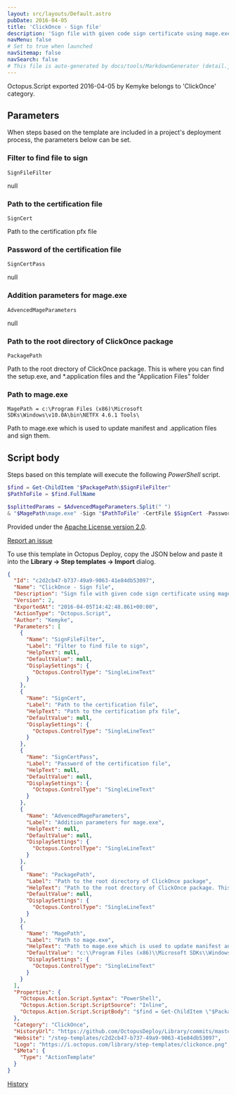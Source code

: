 ```yaml
---
layout: src/layouts/Default.astro
pubDate: 2016-04-05
title: 'ClickOnce - Sign file'
description: 'Sign file with given code sign certificate using mage.exe.'
navMenu: false
# Set to true when launched
navSitemap: false
navSearch: false
# This file is auto-generated by docs/tools/MarkdownGenerator (detail.js)
---
```


Octopus.Script exported 2016-04-05 by Kemyke belongs to 'ClickOnce' category.

## Parameters

When steps based on the template are included in a project's deployment process, the parameters below can be set.


<div class="param">

### Filter to find file to sign

`SignFileFilter`

null

</div>
        
<div class="param">

### Path to the certification file

`SignCert`

Path to the certification pfx file

</div>
        
<div class="param">

### Password of the certification file

`SignCertPass`

null

</div>
        
<div class="param">

### Addition parameters for mage.exe

`AdvencedMageParameters`

null

</div>
        
<div class="param">

### Path to the root directory of ClickOnce package

`PackagePath`

Path to the root drectory of ClickOnce package. This is where you can find the setup.exe, and *.application files and the "Application Files" folder

</div>
        
<div class="param">

### Path to mage.exe

`MagePath = c:\Program Files (x86)\Microsoft SDKs\Windows\v10.0A\bin\NETFX 4.6.1 Tools\`

Path to mage.exe which is used to update manifest and .application files and sign them.

</div>
        

## Script body

Steps based on this template will execute the following *PowerShell* script.

```powershell
$find = Get-ChildItem "$PackagePath\$SignFileFilter"
$PathToFile = $find.FullName

$splittedParams = $AdvencedMageParameters.Split(" ")
& "$MagePath\mage.exe" -Sign "$PathToFile" -CertFile $SignCert -Password $SignCertPass $splittedParams
```

Provided under the [Apache License version 2.0](https://github.com/OctopusDeploy/Library/blob/master/LICENSE.txt).

[Report an issue](https://github.com/OctopusDeploy/Library/issues/new?assignees=&labels=&projects=&template=bug-report.yml&title=Issue%20with%20ClickOnce%20-%20Sign%20file&step-template=ClickOnce%20-%20Sign%20file)

<div class="get-json">

To use this template in Octopus Deploy, copy the JSON below and paste it into the **Library → Step templates → Import** dialog.

```json
{
  "Id": "c2d2cb47-b737-49a9-9063-41e84db53097",
  "Name": "ClickOnce - Sign file",
  "Description": "Sign file with given code sign certificate using mage.exe.",
  "Version": 2,
  "ExportedAt": "2016-04-05T14:42:48.861+00:00",
  "ActionType": "Octopus.Script",
  "Author": "Kemyke",
  "Parameters": [
    {
      "Name": "SignFileFilter",
      "Label": "Filter to find file to sign",
      "HelpText": null,
      "DefaultValue": null,
      "DisplaySettings": {
        "Octopus.ControlType": "SingleLineText"
      }
    },
    {
      "Name": "SignCert",
      "Label": "Path to the certification file",
      "HelpText": "Path to the certification pfx file",
      "DefaultValue": null,
      "DisplaySettings": {
        "Octopus.ControlType": "SingleLineText"
      }
    },
    {
      "Name": "SignCertPass",
      "Label": "Password of the certification file",
      "HelpText": null,
      "DefaultValue": null,
      "DisplaySettings": {
        "Octopus.ControlType": "SingleLineText"
      }
    },
    {
      "Name": "AdvencedMageParameters",
      "Label": "Addition parameters for mage.exe",
      "HelpText": null,
      "DefaultValue": null,
      "DisplaySettings": {
        "Octopus.ControlType": "SingleLineText"
      }
    },
    {
      "Name": "PackagePath",
      "Label": "Path to the root directory of ClickOnce package",
      "HelpText": "Path to the root drectory of ClickOnce package. This is where you can find the setup.exe, and *.application files and the \"Application Files\" folder",
      "DefaultValue": null,
      "DisplaySettings": {
        "Octopus.ControlType": "SingleLineText"
      }
    },
    {
      "Name": "MagePath",
      "Label": "Path to mage.exe",
      "HelpText": "Path to mage.exe which is used to update manifest and .application files and sign them.",
      "DefaultValue": "c:\\Program Files (x86)\\Microsoft SDKs\\Windows\\v10.0A\\bin\\NETFX 4.6.1 Tools\\",
      "DisplaySettings": {
        "Octopus.ControlType": "SingleLineText"
      }
    }
  ],
  "Properties": {
    "Octopus.Action.Script.Syntax": "PowerShell",
    "Octopus.Action.Script.ScriptSource": "Inline",
    "Octopus.Action.Script.ScriptBody": "$find = Get-ChildItem \"$PackagePath\\$SignFileFilter\"\n$PathToFile = $find.FullName\n\n$splittedParams = $AdvencedMageParameters.Split(\" \")\n& \"$MagePath\\mage.exe\" -Sign \"$PathToFile\" -CertFile $SignCert -Password $SignCertPass $splittedParams"
  },
  "Category": "ClickOnce",
  "HistoryUrl": "https://github.com/OctopusDeploy/Library/commits/master/step-templates//opt/buildagent/work/75443764cd38076d/step-templates/clickonce-sign-file.json",
  "Website": "/step-templates/c2d2cb47-b737-49a9-9063-41e84db53097",
  "Logo": "https://i.octopus.com/library/step-templates/clickonce.png",
  "$Meta": {
    "Type": "ActionTemplate"
  }
}
```

[History](https://github.com/OctopusDeploy/Library/commits/master/step-templates/https://github.com/OctopusDeploy/Library/commits/master/step-templates//opt/buildagent/work/75443764cd38076d/step-templates/clickonce-sign-file.json)

</div>
